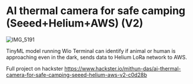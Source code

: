 # AI thermal camera for safe camping (Seeed+Helium+AWS) (V2)

![IMG_5191](https://user-images.githubusercontent.com/9275193/150235182-0f96594b-68bc-4e43-9808-c9517c6c3b54.jpg)

TinyML model running Wio Terminal can identify if animal or human is approaching even in the dark, sends data to Helium LoRa network to AWS.

Full project on hackster https://www.hackster.io/mithun-das/ai-thermal-camera-for-safe-camping-seeed-helium-aws-v2-c0d28b
